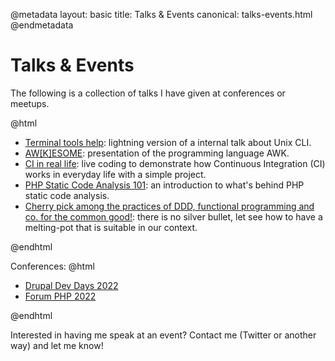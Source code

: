 @metadata
layout: basic
title: Talks & Events
canonical: talks-events.html
@endmetadata

# Talks & Events

The following is a collection of talks I have given at conferences or meetups.

@html
<ul>
    <li><a href="https://beram-presentation.gitlab.io/lightning-talk-tools-help/#/">Terminal tools help</a>: lightning version of a internal talk about Unix CLI.</li>
    <li><a href="https://gitlab.com/beram-presentation/awkesome">AW[K]ESOME</a>: presentation of the programming language AWK.</li>
    <li><a href="https://gitlab.com/beram-presentation/ci-in-real-life">CI in real life</a>: live coding to demonstrate how Continuous Integration (CI) works in everyday life with a simple project.</li>
    <li><a href="https://beram-presentation.gitlab.io/php-static-analysis-101">PHP Static Code Analysis 101</a>: an introduction to what's behind PHP static code analysis.</li>
    <li><a href="https://gitlab.com/beram-presentation/melting-pots-of-tools-theory-etc-forum-php-2022">Cherry pick among the practices of DDD, functional programming and co. for the common good!</a>: there is no silver bullet, let see how to have a melting-pot that is suitable in our context.</li>
</ul>
@endhtml

Conferences:
@html
<ul>
    <li><a href="https://drupalcamp.be/en/drupal-dev-days-2022/session/introduction-whats-behind-php-static-code-analysis">Drupal Dev Days 2022</a></li>
    <li><a href="https://afup.org/talks/4055-piochons-dans-les-pratiques-de-ddd-programmation-fonctionnelle-and-co-pour-notre-bien-a-toutes-et-tous">Forum PHP 2022</a></li>
</ul>
@endhtml

Interested in having me speak at an event? Contact me (Twitter or another way) and let me know!

